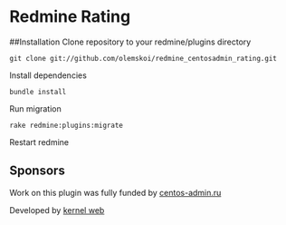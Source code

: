 Redmine Rating
==========================


##Installation
Clone repository to your redmine/plugins directory
```
git clone git://github.com/olemskoi/redmine_centosadmin_rating.git
```

Install dependencies
```
bundle install
```

Run migration
```
rake redmine:plugins:migrate
```

Restart redmine

## Sponsors

Work on this plugin was fully funded by [centos-admin.ru](http://centos-admin.ru)

Developed by [kernel web](http://kerweb.ru/)
